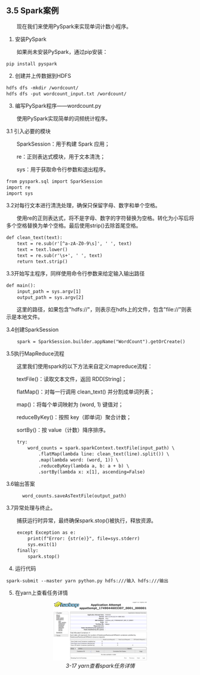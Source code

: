 ## 3.5 Spark案例
&emsp;&emsp;现在我们来使用PySpark来实现单词计数小程序。

1. 安装PySpark

&emsp;&emsp;如果尚未安装PySpark，通过pip安装：
```
pip install pyspark
```

2. 创建并上传数据到HDFS
```
hdfs dfs -mkdir /wordcount/
hdfs dfs -put wordcount_input.txt /wordcount/
```

3. 编写PySpark程序——wordcount.py
   
&emsp;&emsp;使用PySpark实现简单的词频统计程序。

3.1 引入必要的模块

&emsp;&emsp;SparkSession：用于构建 Spark 应用；

&emsp;&emsp;re：正则表达式模块，用于文本清洗；

&emsp;&emsp;sys：用于获取命令行参数和退出程序。

```
from pyspark.sql import SparkSession
import re
import sys
```

3.2对每行文本进行清洗处理，确保只保留字母、数字和单个空格。

&emsp;&emsp;使用re的正则表达式，将不是字母、数字的字符替换为空格。转化为小写后将多个空格替换为单个空格。最后使用strip()去除首尾空格。
```
def clean_text(text):
    text = re.sub(r'[^a-zA-Z0-9\s]', ' ', text)
    text = text.lower()
    text = re.sub(r'\s+', ' ', text)
    return text.strip()
```

3.3开始写主程序，同样使用命令行参数来给定输入输出路径

```
def main():
    input_path = sys.argv[1]
    output_path = sys.argv[2]

```
&emsp;&emsp;这里的路径，如果包含"hdfs://"，则表示在hdfs上的文件，包含"file://"则表示是本地文件。

3.4创建SparkSession
```
    spark = SparkSession.builder.appName("WordCount").getOrCreate()
```

3.5执行MapReduce流程

&emsp;&emsp;这里我们使用spark的以下方法来自定义mapreduce流程：

&emsp;&emsp;textFile()：读取文本文件，返回 RDD[String]；

&emsp;&emsp;flatMap()：对每一行调用 clean_text() 并分割成单词列表；

&emsp;&emsp;map()：将每个单词映射为 (word, 1) 键值对；

&emsp;&emsp;reduceByKey()：按照 key（即单词）聚合计数；

&emsp;&emsp;sortBy()：按 value（计数）降序排序。
```
    try:
        word_counts = spark.sparkContext.textFile(input_path) \
            .flatMap(lambda line: clean_text(line).split()) \
            .map(lambda word: (word, 1)) \
            .reduceByKey(lambda a, b: a + b) \
            .sortBy(lambda x: x[1], ascending=False)
```
3.6输出答案

```
      word_counts.saveAsTextFile(output_path)
```

3.7异常处理与终止。

&emsp;&emsp;捕获运行时异常，最终确保spark.stop()被执行，释放资源。
```
    except Exception as e:
        print(f"Error: {str(e)}", file=sys.stderr)
        sys.exit(1)
    finally:
        spark.stop()
```

4. 运行代码

```
spark-submit --master yarn python.py hdfs:///输入 hdfs:///输出
```
5. 在yarn上查看任务详情

<p align="center">
    <img src="/pic/3/3.3yarn查看spark任务详情.png" width="50%">
    <br/>
    <em>3-17 yarn查看spark任务详情</em>
</p>
